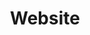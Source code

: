 ---
order: 10
xref: ccm-usage-website
title: Website
description: Information about how to work with the different entities/functionality contained within the Chocolatey Central Management Website
---